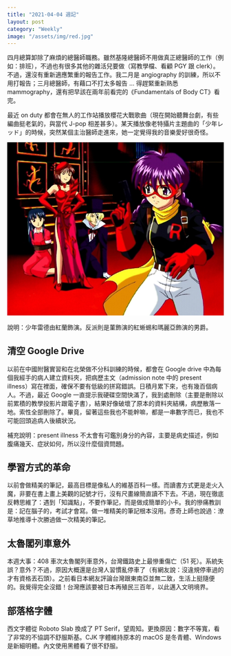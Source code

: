 ```yaml
---
title: "2021-04-04 週記"
layout: post
category: "Weekly"
image: "/assets/img/red.jpg"
---
```


四月總算卸除了麻煩的總醫師職務。雖然基隆總醫師不用做真正總醫師的工作（例如：排班），不過也有很多其他的雜活兒要做（寫教學檔、看顧 PGY 跟 clerk）。不過，還沒有重新適應繁重的報告工作。我二月是 angiography 的訓練，所以不用打報告；三月總醫師，有藉口不打太多報告 ... 得趕緊重新熟悉 mammography，還有把早該在兩年前看完的《Fundamentals of Body CT》看完。

最近 on duty 都會在無人的工作站播放櫻花大戰歌曲（現在開始聽舞台劇，有些編曲挺老氣的，與當代 J-pop 相差甚多）。某天播放像老特攝片主題曲的「少年レッド」的時候，突然某個主治醫師走進來，她一定覺得我的音樂愛好很奇怪。

![少年レッド](/assets/img/red.jpg)

說明：少年雷德由紅蘭飾演。反派則是菫飾演的紅蜥蜴和瑪麗亞飾演的男爵。

## 清空 Google Drive

以前在中國附醫實習和在北榮做不分科訓練的時候，都會在 Google drive 中為每個我經手的病人建立資料夾，把病歷主文（admission note 中的 present illness）寫在裡面，確保不要有低級的拼寫錯誤。日積月累下來，也有幾百個病人。不過，最近 Google 一直提示我硬碟空間快滿了，我到處刪除（主要是刪除以前累積的教學投影片跟電子書），結果好像破壞了原本的資料夾結構，病歷散落一地。索性全部刪除了。畢竟，留著這些我也不能幹嘛，都是一串數字而已，我也不可能回頭追病人後續狀況。

補充說明：present illness 不太會有可鑑別身分的內容，主要是病史描述，例如腹痛幾天、症狀如何，所以沒什麼個資問題。

## 學習方式的革命

以前會做精美的筆記，最高目標是像私人的維基百科一樣。而讀書方式更是走火入魔，非要在書上畫上美觀的記號才行，沒有尺畫線簡直讀不下去。不過，現在徹底反轉思維了：遇到「知識點」，不要作筆記，而是做成簡單的小卡。我的慘痛教訓是：記在腦子的，考試才會寫。做一堆精美的筆記根本沒用。彥奇上師也說過：潦草地推導十次勝過做一次精美的筆記。

## 太魯閣列車意外

本週大事：408 車次太魯閣列車意外，台灣鐵路史上最慘重傷亡（51 死）。系統失誤？意外？不過，原因大概還是台灣人習慣亂停車了（有網友說：沒違規停車過的才有資格丟石頭）。之前看日本網友評論台灣跟東南亞並無二致，生活上挺隨便的。我覺得完全沒錯！台灣應該要被日本再殖民三百年，以此邁入文明境界。

## 部落格字體

西文字體從 Roboto Slab 換成了 PT Serif，望周知。更換原因：數字不等寬，看了非常的不協調不舒服斯基。CJK 字體維持原本的 macOS 是冬青體、Windows 是新細明體。內文使用黑體看了很不舒服。
